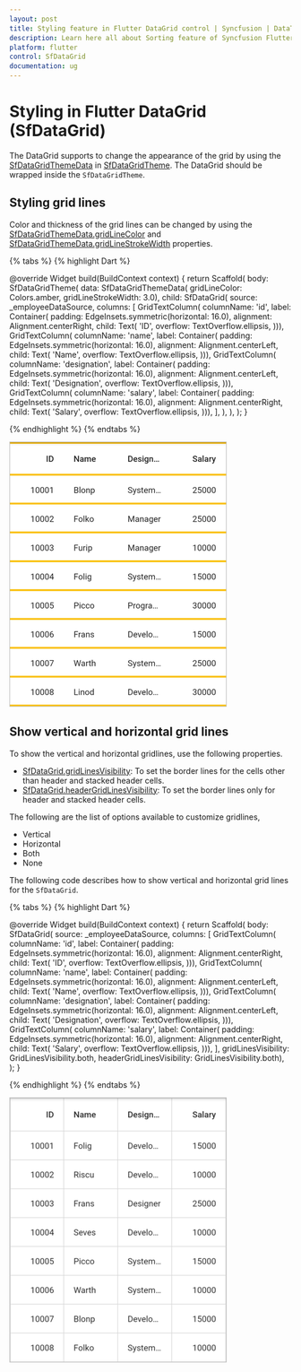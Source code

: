 ```yaml
---
layout: post
title: Styling feature in Flutter DataGrid control | Syncfusion | DataTable
description: Learn here all about Sorting feature of Syncfusion Flutter DataGrid (SfDataGrid) | DataTable control and more.
platform: flutter
control: SfDataGrid
documentation: ug
---
```


# Styling in Flutter DataGrid (SfDataGrid)

The DataGrid supports to change the appearance of the grid by using the [SfDataGridThemeData](https://pub.dev/documentation/syncfusion_flutter_core/latest/theme/SfDataGridThemeData-class.html) in [SfDataGridTheme](https://pub.dev/documentation/syncfusion_flutter_core/latest/theme/SfDataGridTheme-class.html). The DataGrid should be wrapped inside the `SfDataGridTheme`.

## Styling grid lines

Color and thickness of the grid lines can be changed by using the [SfDataGridThemeData.gridLineColor](https://pub.dev/documentation/syncfusion_flutter_core/latest/theme/SfDataGridThemeData/gridLineColor.html) and [SfDataGridThemeData.gridLineStrokeWidth](https://pub.dev/documentation/syncfusion_flutter_core/latest/theme/SfDataGridThemeData/gridLineStrokeWidth.html) properties.

{% tabs %}
{% highlight Dart %} 

@override
Widget build(BuildContext context) {
  return Scaffold(
     body: SfDataGridTheme(
      data: SfDataGridThemeData(
          gridLineColor: Colors.amber, gridLineStrokeWidth: 3.0),
        child: SfDataGrid(
        source: _employeeDataSource,
        columns: <GridColumn>[
          GridTextColumn(
            columnName: 'id',
            label: Container(
              padding: EdgeInsets.symmetric(horizontal: 16.0),
              alignment: Alignment.centerRight,
              child: Text(
                'ID',
                overflow: TextOverflow.ellipsis,
              ))),
          GridTextColumn(
            columnName: 'name',
            label: Container(
              padding: EdgeInsets.symmetric(horizontal: 16.0),
              alignment: Alignment.centerLeft,
              child: Text(
                'Name',
                overflow: TextOverflow.ellipsis,
              ))),
          GridTextColumn(
            columnName: 'designation',
            label: Container(
              padding: EdgeInsets.symmetric(horizontal: 16.0),
              alignment: Alignment.centerLeft,
              child: Text(
                'Designation',
                overflow: TextOverflow.ellipsis,
              ))),
          GridTextColumn(
            columnName: 'salary',
            label: Container(
              padding: EdgeInsets.symmetric(horizontal: 16.0),
              alignment: Alignment.centerRight,
              child: Text(
                'Salary',
                overflow: TextOverflow.ellipsis,
              ))),
        ],
      ),
    ),
  );
}
    
{% endhighlight %}
{% endtabs %}

![flutter datagrid shows customizing the grid lines](images/styles/flutter-datagrid-gridline-customization.png)

## Show vertical and horizontal grid lines

To show the vertical and horizontal gridlines, use the following properties. 

* [SfDataGrid.gridLinesVisibility](https://pub.dev/documentation/syncfusion_flutter_datagrid/latest/datagrid/SfDataGrid/gridLinesVisibility.html): To set the border lines for the cells other than header and stacked header cells. 
* [SfDataGrid.headerGridLinesVisibility](https://pub.dev/documentation/syncfusion_flutter_datagrid/latest/datagrid/SfDataGrid/headerGridLinesVisibility.html): To set the border lines only for header and stacked header cells.

The following are the list of options available to customize gridlines,

* Vertical
* Horizontal
* Both
* None

The following code describes how to show vertical and horizontal grid lines for the `SfDataGrid`.

{% tabs %}
{% highlight Dart %} 

@override
Widget build(BuildContext context) {
  return Scaffold(
    body: SfDataGrid(
        source: _employeeDataSource,
        columns: <GridColumn>[
          GridTextColumn(
            columnName: 'id',
            label: Container(
              padding: EdgeInsets.symmetric(horizontal: 16.0),
              alignment: Alignment.centerRight,
              child: Text(
                'ID',
                overflow: TextOverflow.ellipsis,
              ))),
          GridTextColumn(
            columnName: 'name',
            label: Container(
              padding: EdgeInsets.symmetric(horizontal: 16.0),
              alignment: Alignment.centerLeft,
              child: Text(
                'Name',
                overflow: TextOverflow.ellipsis,
              ))),
          GridTextColumn(
            columnName: 'designation',
            label: Container(
              padding: EdgeInsets.symmetric(horizontal: 16.0),
              alignment: Alignment.centerLeft,
              child: Text(
                'Designation',
                overflow: TextOverflow.ellipsis,
              ))),
          GridTextColumn(
            columnName: 'salary',
            label: Container(
              padding: EdgeInsets.symmetric(horizontal: 16.0),
              alignment: Alignment.centerRight,
              child: Text(
                'Salary',
                overflow: TextOverflow.ellipsis,
              ))),
        ],
        gridLinesVisibility: GridLinesVisibility.both,
        headerGridLinesVisibility: GridLinesVisibility.both),
  );
}
    
{% endhighlight %}
{% endtabs %}

![flutter datagrid shows both grid lines](images/styles/flutter-datagrid-gridlines.png)